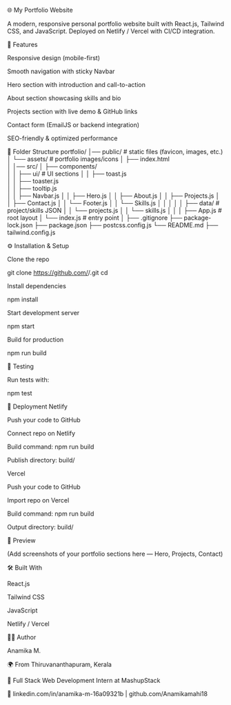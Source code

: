 🌐 My Portfolio Website

A modern, responsive personal portfolio website built with React.js, Tailwind CSS, and JavaScript.
Deployed on Netlify / Vercel with CI/CD integration.

🚀 Features

Responsive design (mobile-first)

Smooth navigation with sticky Navbar

Hero section with introduction and call-to-action

About section showcasing skills and bio

Projects section with live demo & GitHub links

Contact form (EmailJS or backend integration)

SEO-friendly & optimized performance

📂 Folder Structure
portfolio/
│── public/                 # static files (favicon, images, etc.)
│   └── assets/             # portfolio images/icons
│   ├── index.html          
│
│── src/
│   ├── components/    
│   │   ├── ui/              # UI sections
│   │     ├── toast.js   
│   │     ├── toaster.js  
│   │     ├── tooltip.js    
│   │   ├── Navbar.js
│   │   ├── Hero.js
│   │   ├── About.js
│   │   ├── Projects.js
│   │   ├── Contact.js
│   │   └── Footer.js
│   │   └── Skills.js
│   │
│   │
│   ├── data/               # project/skills JSON
│   │   └── projects.js
│   │   └── skills.js
│   │
│   ├── App.js            # root layout
│   └── index.js            # entry point
│
├── .gitignore
├── package-lock.json
├── package.json
├── postcss.config.js
└── README.md
├── tailwind.config.js

⚙️ Installation & Setup

Clone the repo

git clone https://github.com/<your-username>/<repo-name>.git
cd <repo-name>


Install dependencies

npm install


Start development server

npm start


Build for production

npm run build

🧪 Testing

Run tests with:

npm test

🚀 Deployment
Netlify

Push your code to GitHub

Connect repo on Netlify

Build command: npm run build

Publish directory: build/

Vercel

Push your code to GitHub

Import repo on Vercel

Build command: npm run build

Output directory: build/

📸 Preview

(Add screenshots of your portfolio sections here — Hero, Projects, Contact)

🛠️ Built With

React.js

Tailwind CSS

JavaScript

Netlify
 / Vercel

👩‍💻 Author

Anamika M.

🌍 From Thiruvananthapuram, Kerala

💼 Full Stack Web Development Intern at MashupStack

🔗 linkedin.com/in/anamika-m-16a09321b 
 | github.com/Anamikamahi18  